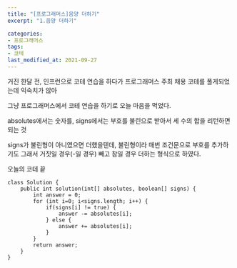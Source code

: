 ```yaml
---
title: "[프로그래머스]음양 더하기"
excerpt: "1.음양 더하기"

categories:
- 프로그래머스
tags:
- 코테
last_modified_at: 2021-09-27
---
```


거진 한달 전, 인프런으로 코테 연습을 하다가 프로그래머스 주최 채용 코테를 풀게되었는데 익숙치가 않아 

그냥 프로그래머스에서 코테 연습을 하기로 오늘 마음을 먹었다.
 


absolutes에서는 숫자를, signs에서는 부호를 불린으로 받아서 세 수의 합을 리턴하면 되는 것

signs가 불린형이 아니였으면 더했을텐데, 불린형이라 매번 조건문으로 부호를 추가하기도 그래서 거짓일 경우(-일 경우) 빼고 참일 경우 더하는 형식으로 하였다.

오늘의 코테 끝


```
class Solution {
    public int solution(int[] absolutes, boolean[] signs) {
        int answer = 0;
        for (int i=0; i<signs.length; i++) {
            if(signs[i] != true) {
                answer -= absolutes[i];
            } else {
                answer += absolutes[i];
            }
        }
        return answer;        
    }
}
```




